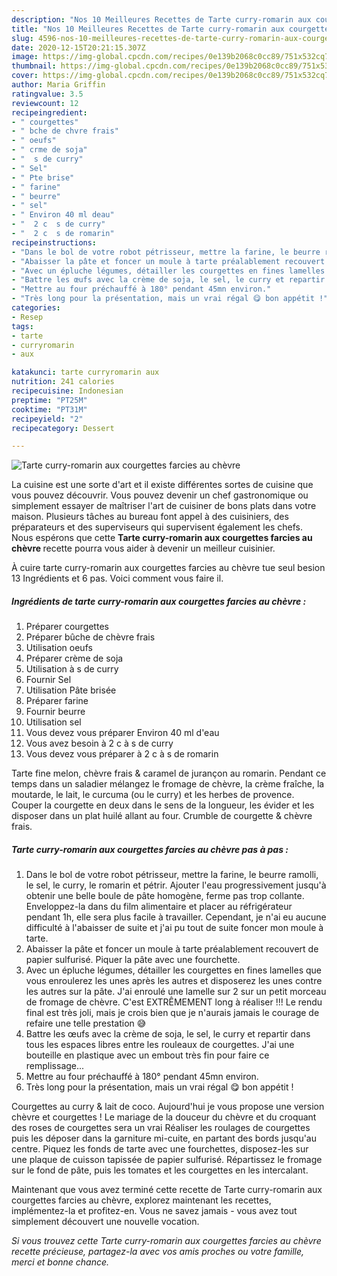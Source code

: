 ```yaml
---
description: "Nos 10 Meilleures Recettes de Tarte curry-romarin aux courgettes farcies au chèvre"
title: "Nos 10 Meilleures Recettes de Tarte curry-romarin aux courgettes farcies au chèvre"
slug: 4596-nos-10-meilleures-recettes-de-tarte-curry-romarin-aux-courgettes-farcies-au-chevre
date: 2020-12-15T20:21:15.307Z
image: https://img-global.cpcdn.com/recipes/0e139b2068c0cc89/751x532cq70/tarte-curry-romarin-aux-courgettes-farcies-au-chevre-photo-principale-de-la-recette.jpg
thumbnail: https://img-global.cpcdn.com/recipes/0e139b2068c0cc89/751x532cq70/tarte-curry-romarin-aux-courgettes-farcies-au-chevre-photo-principale-de-la-recette.jpg
cover: https://img-global.cpcdn.com/recipes/0e139b2068c0cc89/751x532cq70/tarte-curry-romarin-aux-courgettes-farcies-au-chevre-photo-principale-de-la-recette.jpg
author: Maria Griffin
ratingvalue: 3.5
reviewcount: 12
recipeingredient:
- " courgettes"
- " bche de chvre frais"
- " oeufs"
- " crme de soja"
- "  s de curry"
- " Sel"
- " Pte brise"
- " farine"
- " beurre"
- " sel"
- " Environ 40 ml deau"
- "  2 c  s de curry"
- "  2 c  s de romarin"
recipeinstructions:
- "Dans le bol de votre robot pétrisseur, mettre la farine, le beurre ramolli, le sel, le curry, le romarin et pétrir. Ajouter l&#39;eau progressivement jusqu&#39;à obtenir une belle boule de pâte homogène, ferme pas trop collante. Enveloppez-la dans du film alimentaire et placer au réfrigérateur pendant 1h, elle sera plus facile à travailler. Cependant, je n&#39;ai eu aucune difficulté à l&#39;abaisser de suite et j&#39;ai pu tout de suite foncer mon moule à tarte."
- "Abaisser la pâte et foncer un moule à tarte préalablement recouvert de papier sulfurisé. Piquer la pâte avec une fourchette."
- "Avec un épluche légumes, détailler les courgettes en fines lamelles que vous enroulerez les unes après les autres et disposerez les unes contre les autres sur la pâte. J&#39;ai enroulé une lamelle sur 2 sur un petit morceau de fromage de chèvre. C&#39;est EXTRÊMEMENT long à réaliser !!! Le rendu final est très joli, mais je crois bien que je n&#39;aurais jamais le courage de refaire une telle prestation 😅"
- "Battre les œufs avec la crème de soja, le sel, le curry et repartir dans tous les espaces libres entre les rouleaux de courgettes. J&#39;ai une bouteille en plastique avec un embout très fin pour faire ce remplissage..."
- "Mettre au four préchauffé à 180° pendant 45mn environ."
- "Très long pour la présentation, mais un vrai régal 😋 bon appétit !"
categories:
- Resep
tags:
- tarte
- curryromarin
- aux

katakunci: tarte curryromarin aux 
nutrition: 241 calories
recipecuisine: Indonesian
preptime: "PT25M"
cooktime: "PT31M"
recipeyield: "2"
recipecategory: Dessert

---
```



![Tarte curry-romarin aux courgettes farcies au chèvre](https://img-global.cpcdn.com/recipes/0e139b2068c0cc89/751x532cq70/tarte-curry-romarin-aux-courgettes-farcies-au-chevre-photo-principale-de-la-recette.jpg)

La cuisine est une sorte d'art et il existe différentes sortes de cuisine que vous pouvez découvrir. Vous pouvez devenir un chef gastronomique ou simplement essayer de maîtriser l'art de cuisiner de bons plats dans votre maison. Plusieurs tâches au bureau font appel à des cuisiniers, des préparateurs et des superviseurs qui supervisent également les chefs. Nous espérons que cette <strong> Tarte curry-romarin aux courgettes farcies au chèvre </strong> recette pourra vous aider à devenir un meilleur cuisinier.

<!--inarticleads1-->

À cuire tarte curry-romarin aux courgettes farcies au chèvre tue seul besion 13 Ingrédients et 6 pas. Voici comment vous faire il.

##### Ingrédients de tarte curry-romarin aux courgettes farcies au chèvre :

1. Préparer  courgettes
1. Préparer  bûche de chèvre frais
1. Utilisation  oeufs
1. Préparer  crème de soja
1. Utilisation  à s de curry
1. Fournir  Sel
1. Utilisation  Pâte brisée
1. Préparer  farine
1. Fournir  beurre
1. Utilisation  sel
1. Vous devez vous préparer  Environ 40 ml d&#39;eau
1. Vous avez besoin  à 2 c à s de curry
1. Vous devez vous préparer  à 2 c à s de romarin


Tarte fine melon, chèvre frais &amp; caramel de jurançon au romarin. Pendant ce temps dans un saladier mélangez le fromage de chèvre, la crème fraîche, la moutarde, le lait, le curcuma (ou le curry) et les herbes de provence. Couper la courgette en deux dans le sens de la longueur, les évider et les disposer dans un plat huilé allant au four. Crumble de courgette &amp; chèvre frais. 

<!--inarticleads2-->

##### Tarte curry-romarin aux courgettes farcies au chèvre pas à pas :

1. Dans le bol de votre robot pétrisseur, mettre la farine, le beurre ramolli, le sel, le curry, le romarin et pétrir. Ajouter l&#39;eau progressivement jusqu&#39;à obtenir une belle boule de pâte homogène, ferme pas trop collante. Enveloppez-la dans du film alimentaire et placer au réfrigérateur pendant 1h, elle sera plus facile à travailler. Cependant, je n&#39;ai eu aucune difficulté à l&#39;abaisser de suite et j&#39;ai pu tout de suite foncer mon moule à tarte.
1. Abaisser la pâte et foncer un moule à tarte préalablement recouvert de papier sulfurisé. Piquer la pâte avec une fourchette.
1. Avec un épluche légumes, détailler les courgettes en fines lamelles que vous enroulerez les unes après les autres et disposerez les unes contre les autres sur la pâte. J&#39;ai enroulé une lamelle sur 2 sur un petit morceau de fromage de chèvre. C&#39;est EXTRÊMEMENT long à réaliser !!! Le rendu final est très joli, mais je crois bien que je n&#39;aurais jamais le courage de refaire une telle prestation 😅
1. Battre les œufs avec la crème de soja, le sel, le curry et repartir dans tous les espaces libres entre les rouleaux de courgettes. J&#39;ai une bouteille en plastique avec un embout très fin pour faire ce remplissage...
1. Mettre au four préchauffé à 180° pendant 45mn environ.
1. Très long pour la présentation, mais un vrai régal 😋 bon appétit !


Courgettes au curry &amp; lait de coco. Aujourd&#39;hui je vous propose une version chèvre et courgettes ! Le mariage de la douceur du chèvre et du croquant des roses de courgettes sera un vrai Réaliser les roulages de courgettes puis les déposer dans la garniture mi-cuite, en partant des bords jusqu&#39;au centre. Piquez les fonds de tarte avec une fourchettes, disposez-les sur une plaque de cuisson tapissée de papier sulfurisé. Répartissez le fromage sur le fond de pâte, puis les tomates et les courgettes en les intercalant. 

<!--inarticleads1-->

<p>
Maintenant que vous avez terminé cette recette de Tarte curry-romarin aux courgettes farcies au chèvre, explorez maintenant les recettes, implémentez-la et profitez-en. Vous ne savez jamais - vous avez tout simplement découvert une nouvelle vocation.
</p>

<p>
<i>Si vous trouvez cette Tarte curry-romarin aux courgettes farcies au chèvre recette précieuse, partagez-la avec vos amis proches ou votre famille, merci et bonne chance.</i>
</p>
